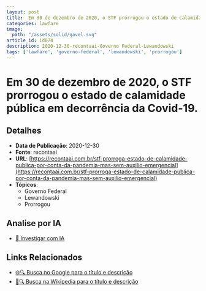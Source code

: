```yaml
---
layout: post
title:  Em 30 de dezembro de 2020, o STF prorrogou o estado de calamidade pública em decorrência da Covid-19.
categories: lawfare
image: 
  path: "/assets/solid/gavel.svg"
article_id: id074
description: 2020-12-30-recontaai-Governo Federal-Lewandowski
tags: ['lawfare', 'governo-federal', 'lewandowski', 'prorrogou']
---
```


# Em 30 de dezembro de 2020, o STF prorrogou o estado de calamidade pública em decorrência da Covid-19.

## Detalhes
- **Data de Publicação**: 2020-12-30
- **Fonte**: recontaai
- **URL**: [https://recontaai.com.br/stf-prorroga-estado-de-calamidade-publica-por-conta-da-pandemia-mas-sem-auxilio-emergencial](https://recontaai.com.br/stf-prorroga-estado-de-calamidade-publica-por-conta-da-pandemia-mas-sem-auxilio-emergencial)
- **Tópicos**:
  - Governo Federal
  - Lewandowski
  - Prorrogou

## Analise por IA
- [🤖 Investigar com IA](https://www.perplexity.ai/search?q=%22not%C3%ADcia%20artigo%20Brasil%22%20Em%2030%20de%20dezembro%20de%202020%2C%20o%20STF%20prorrogou%20o%20estado%20de%20calamidade%20p%C3%BAblica%20em%20decorr%C3%AAncia%20da%20Covid-19.%20recontaai%202020-12-30)

## Links Relacionados
- [🌐🔍 Busca no Google para o título e descrição](https://www.google.com/search?q=%22not%C3%ADcia%20artigo%20Brasil%22%20Em%2030%20de%20dezembro%20de%202020%2C%20o%20STF%20prorrogou%20o%20estado%20de%20calamidade%20p%C3%BAblica%20em%20decorr%C3%AAncia%20da%20Covid-19.%20recontaai%202020-12-30)
- [📖🔍 Busca na Wikipedia para o título e descrição](https://pt.wikipedia.org/w/index.php?search=%22not%C3%ADcia%20artigo%20Brasil%22%20Em%2030%20de%20dezembro%20de%202020%2C%20o%20STF%20prorrogou%20o%20estado%20de%20calamidade%20p%C3%BAblica%20em%20decorr%C3%AAncia%20da%20Covid-19.%20recontaai%202020-12-30)

